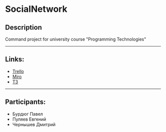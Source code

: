 # SocialNetwork

## Description
Command project for university course "Programming Technologies"

---

## Links:

 - [Trello](https://trello.com/b/vUGPSvoO "Trello.com")
 - [Miro](https://miro.com/app/board/o9J_lQfmMQs=/ "Miro.com")
 - [ТЗ](https://github.com/ProgTechTeam/SocialNetwork/blob/main/Documents/%D0%A2%D0%B7(fixed).pdf)

---

## Participants:
 - Бурдюг Павел
 - Пуляев Евгений
 - Чернышев Дмитрий
